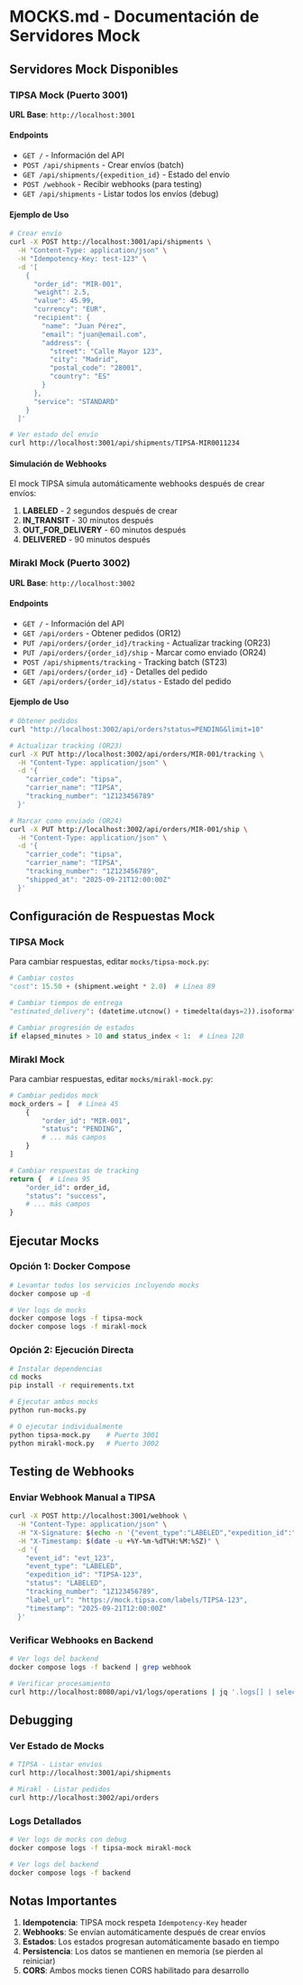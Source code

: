 # MOCKS.md - Documentación de Servidores Mock

## Servidores Mock Disponibles

### TIPSA Mock (Puerto 3001)

**URL Base**: `http://localhost:3001`

#### Endpoints

- `GET /` - Información del API
- `POST /api/shipments` - Crear envíos (batch)
- `GET /api/shipments/{expedition_id}` - Estado del envío
- `POST /webhook` - Recibir webhooks (para testing)
- `GET /api/shipments` - Listar todos los envíos (debug)

#### Ejemplo de Uso

```bash
# Crear envío
curl -X POST http://localhost:3001/api/shipments \
  -H "Content-Type: application/json" \
  -H "Idempotency-Key: test-123" \
  -d '[
    {
      "order_id": "MIR-001",
      "weight": 2.5,
      "value": 45.99,
      "currency": "EUR",
      "recipient": {
        "name": "Juan Pérez",
        "email": "juan@email.com",
        "address": {
          "street": "Calle Mayor 123",
          "city": "Madrid",
          "postal_code": "28001",
          "country": "ES"
        }
      },
      "service": "STANDARD"
    }
  ]'

# Ver estado del envío
curl http://localhost:3001/api/shipments/TIPSA-MIR0011234
```

#### Simulación de Webhooks

El mock TIPSA simula automáticamente webhooks después de crear envíos:

1. **LABELED** - 2 segundos después de crear
2. **IN_TRANSIT** - 30 minutos después
3. **OUT_FOR_DELIVERY** - 60 minutos después  
4. **DELIVERED** - 90 minutos después

### Mirakl Mock (Puerto 3002)

**URL Base**: `http://localhost:3002`

#### Endpoints

- `GET /` - Información del API
- `GET /api/orders` - Obtener pedidos (OR12)
- `PUT /api/orders/{order_id}/tracking` - Actualizar tracking (OR23)
- `PUT /api/orders/{order_id}/ship` - Marcar como enviado (OR24)
- `POST /api/shipments/tracking` - Tracking batch (ST23)
- `GET /api/orders/{order_id}` - Detalles del pedido
- `GET /api/orders/{order_id}/status` - Estado del pedido

#### Ejemplo de Uso

```bash
# Obtener pedidos
curl "http://localhost:3002/api/orders?status=PENDING&limit=10"

# Actualizar tracking (OR23)
curl -X PUT http://localhost:3002/api/orders/MIR-001/tracking \
  -H "Content-Type: application/json" \
  -d '{
    "carrier_code": "tipsa",
    "carrier_name": "TIPSA",
    "tracking_number": "1Z123456789"
  }'

# Marcar como enviado (OR24)
curl -X PUT http://localhost:3002/api/orders/MIR-001/ship \
  -H "Content-Type: application/json" \
  -d '{
    "carrier_code": "tipsa",
    "carrier_name": "TIPSA", 
    "tracking_number": "1Z123456789",
    "shipped_at": "2025-09-21T12:00:00Z"
  }'
```

## Configuración de Respuestas Mock

### TIPSA Mock

Para cambiar respuestas, editar `mocks/tipsa-mock.py`:

```python
# Cambiar costos
"cost": 15.50 + (shipment.weight * 2.0)  # Línea 89

# Cambiar tiempos de entrega
"estimated_delivery": (datetime.utcnow() + timedelta(days=2)).isoformat()  # Línea 90

# Cambiar progresión de estados
if elapsed_minutes > 10 and status_index < 1:  # Línea 120
```

### Mirakl Mock

Para cambiar respuestas, editar `mocks/mirakl-mock.py`:

```python
# Cambiar pedidos mock
mock_orders = [  # Línea 45
    {
        "order_id": "MIR-001",
        "status": "PENDING",
        # ... más campos
    }
]

# Cambiar respuestas de tracking
return {  # Línea 95
    "order_id": order_id,
    "status": "success",
    # ... más campos
}
```

## Ejecutar Mocks

### Opción 1: Docker Compose

```bash
# Levantar todos los servicios incluyendo mocks
docker compose up -d

# Ver logs de mocks
docker compose logs -f tipsa-mock
docker compose logs -f mirakl-mock
```

### Opción 2: Ejecución Directa

```bash
# Instalar dependencias
cd mocks
pip install -r requirements.txt

# Ejecutar ambos mocks
python run-mocks.py

# O ejecutar individualmente
python tipsa-mock.py    # Puerto 3001
python mirakl-mock.py   # Puerto 3002
```

## Testing de Webhooks

### Enviar Webhook Manual a TIPSA

```bash
curl -X POST http://localhost:3001/webhook \
  -H "Content-Type: application/json" \
  -H "X-Signature: $(echo -n '{"event_type":"LABELED","expedition_id":"TIPSA-123"}' | openssl dgst -sha256 -hmac 'tipsa_webhook_secret_2025' -binary | base64)" \
  -H "X-Timestamp: $(date -u +%Y-%m-%dT%H:%M:%SZ)" \
  -d '{
    "event_id": "evt_123",
    "event_type": "LABELED",
    "expedition_id": "TIPSA-123",
    "status": "LABELED",
    "tracking_number": "1Z123456789",
    "label_url": "https://mock.tipsa.com/labels/TIPSA-123",
    "timestamp": "2025-09-21T12:00:00Z"
  }'
```

### Verificar Webhooks en Backend

```bash
# Ver logs del backend
docker compose logs -f backend | grep webhook

# Verificar procesamiento
curl http://localhost:8080/api/v1/logs/operations | jq '.logs[] | select(.operation | contains("webhook"))'
```

## Debugging

### Ver Estado de Mocks

```bash
# TIPSA - Listar envíos
curl http://localhost:3001/api/shipments

# Mirakl - Listar pedidos  
curl http://localhost:3002/api/orders
```

### Logs Detallados

```bash
# Ver logs de mocks con debug
docker compose logs -f tipsa-mock mirakl-mock

# Ver logs del backend
docker compose logs -f backend
```

## Notas Importantes

1. **Idempotencia**: TIPSA mock respeta `Idempotency-Key` header
2. **Webhooks**: Se envían automáticamente después de crear envíos
3. **Estados**: Los estados progresan automáticamente basado en tiempo
4. **Persistencia**: Los datos se mantienen en memoria (se pierden al reiniciar)
5. **CORS**: Ambos mocks tienen CORS habilitado para desarrollo

